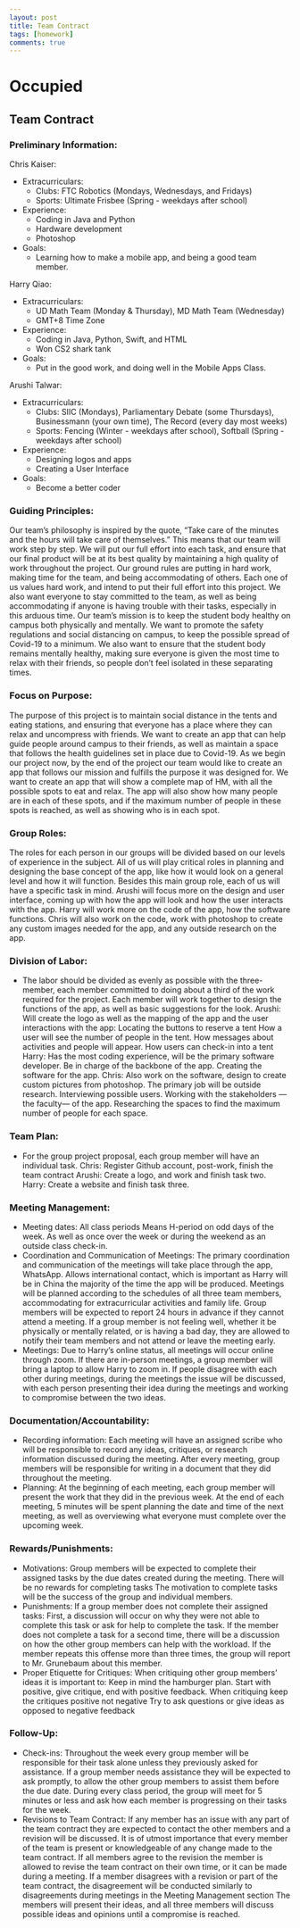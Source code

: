 ```yaml
---
layout: post
title: Team Contract
tags: [homework]
comments: true
---
```


# Occupied
## Team Contract

### Preliminary Information: 

Chris Kaiser: 
- Extracurriculars:
	- Clubs: FTC Robotics (Mondays, Wednesdays, and Fridays)
	- Sports: Ultimate Frisbee (Spring - weekdays after school)
- Experience:
	- Coding in Java and Python
	- Hardware development
	- Photoshop
- Goals: 
	- Learning how to make a mobile app, and being a good team member.

Harry Qiao:
- Extracurriculars:
	- UD Math Team (Monday & Thursday), MD Math Team (Wednesday)
	- GMT+8 Time Zone
- Experience: 
	- Coding in Java, Python, Swift, and HTML
	- Won CS2 shark tank
- Goals:
	- Put in the good work, and doing well in the Mobile Apps Class.

Arushi Talwar:
- Extracurriculars:
	- Clubs: SIIC (Mondays), Parliamentary Debate (some Thursdays), Businessmann (your own time), The Record (every day most weeks)
	- Sports: Fencing (Winter - weekdays after school), Softball (Spring - weekdays after school)
- Experience:
	- Designing logos and apps
	- Creating a User Interface
- Goals:
	- Become a better coder


### Guiding Principles: 
Our team’s philosophy is inspired by the quote, “Take care of the minutes and the hours will take care of themselves.” This means that our team will work step by step. We will put our full effort into each task, and ensure that our final product will be at its best quality by maintaining a high quality of work throughout the project. 
Our ground rules are putting in hard work, making time for the team, and being accommodating of others. Each one of us values hard work, and intend to put their full effort into this project. We also want everyone to stay committed to the team, as well as being accommodating if anyone is having trouble with their tasks, especially in this arduous time.
Our team’s mission is to keep the student body healthy on campus both physically and mentally. We want to promote the safety regulations and social distancing on campus, to keep the possible spread of Covid-19 to a minimum. We also want to ensure that the student body remains mentally healthy, making sure everyone is given the most time to relax with their friends, so people don’t feel isolated in these separating times.


### Focus on Purpose: 
The purpose of this project is to maintain social distance in the tents and eating stations, and ensuring that everyone has a place where they can relax and uncompress with friends. We want to create an app that can help guide people around campus to their friends, as well as maintain a space that follows the health guidelines set in place due to Covid-19. As we begin our project now, by the end of the project our team would like to create an app that follows our mission and fulfills the purpose it was designed for. We want to create an app that will show a complete map of HM, with all the possible spots to eat and relax. The app will also show how many people are in each of these spots, and if the maximum number of people in these spots is reached, as well as showing who is in each spot.

### Group Roles: 
The roles for each person in our groups will be divided based on our levels of experience in the subject. All of us will play critical roles in planning and designing the base concept of the app, like how it would look on a general level and how it will function. Besides this main group role, each of us will have a specific task in mind. Arushi will focus more on the design and user interface, coming up with how the app will look and how the user interacts with the app. Harry will work more on the code of the app, how the software functions. Chris will also work on the code, work with photoshop to create any custom images needed for the app, and any outside research on the app.

### Division of Labor: 
- The labor should be divided as evenly as possible with the three-member, each member committed to doing about a third of the work required for the project. 
Each member will work together to design the functions of the app, as well as basic suggestions for the look. 
	Arushi:
		Will create the logo as well as the mapping of the app and the user interactions with the app:
			Locating the buttons to reserve a tent
			How a user will see the number of people in the tent. 
			How messages about activities and people will appear. 
			How users can check-in into a tent
	Harry: 
		Has the most coding experience, will be the primary software developer. 
			Be in charge of the backbone of the app. 
			Creating the software for the app. 
	Chris:
 		Also work on the software, design to create custom pictures from photoshop.
		The primary job will be outside research. 
			Interviewing possible users.
			Working with the stakeholders —the faculty— of the app. 
			Researching the spaces to find the maximum number of people for each space.

### Team Plan: 
- For the group project proposal, each group member will have an individual task.
	Chris: Register Github account, post-work, finish the team contract
	Arushi: Create a logo, and work and finish task two.
	Harry: Create a website and finish task three.


### Meeting Management: 
- Meeting dates:
	All class periods
		Means H-period on odd days of the week.
	As well as once over the week or during the weekend as an outside class check-in.
- Coordination and Communication of Meetings:
	The primary coordination and communication of the meetings will take place through the app, WhatsApp.
		Allows international contact, which is important as Harry will be in China the majority of the time the app will be produced.
	Meetings will be planned according to the schedules of all three team members, accommodating for extracurricular activities and family life.
	Group members will be expected to report 24 hours in advance if they cannot attend a meeting.
	If a group member is not feeling well, whether it be physically or mentally related, or is having a bad day, they are allowed to notify their team members and not attend or leave the meeting early.
- Meetings:
	Due to Harry’s online status, all meetings will occur online through zoom. 
		If there are in-person meetings, a group member will bring a laptop to allow Harry to zoom in.
	If people disagree with each other during meetings, during the meetings the issue will be discussed, with each person presenting their idea during the meetings and working to compromise between the two ideas.

### Documentation/Accountability: 
- Recording information:
	Each meeting will have an assigned scribe who will be responsible to record any ideas, critiques, or research information discussed during the meeting.
	After every meeting, group members will be responsible for writing in a document that they did throughout the meeting.
- Planning:
	At the beginning of each meeting, each group member will present the work that they did in the previous week.
	At the end of each meeting, 5 minutes will be spent planning the date and time of the next meeting, as well as overviewing what everyone must complete over the upcoming week.

### Rewards/Punishments: 
- Motivations:
	Group members will be expected to complete their assigned tasks by the due dates created during the meeting.
	There will be no rewards for completing tasks
		The motivation to complete tasks will be the success of the group and individual members.
- Punishments:
	If a group member does not complete their assigned tasks:
		First, a discussion will occur on why they were not able to complete this task or ask for help to complete the task.
		If the member does not complete a task for a second time, there will be a discussion on how the other group members can help with the workload.
		If the member repeats this offense more than three times, the group will report to Mr. Grunebaum about this member.
- Proper Etiquette for Critiques:
	When critiquing other group members’ ideas it is important to:
		Keep in mind the hamburger plan.
			Start with positive, give critique, end with positive feedback.
		When critiquing keep the critiques positive not negative
			Try to ask questions or give ideas as opposed to negative feedback

### Follow-Up: 
- Check-ins:
	Throughout the week every group member will be responsible for their task alone unless they previously asked for assistance. 
	If a group member needs assistance they will be expected to ask promptly, to allow the other group members to assist them before the due date. 
	During every class period, the group will meet for 5 minutes or less and ask how each member is progressing on their tasks for the week.
- Revisions to Team Contract:
	If any member has an issue with any part of the team contract they are expected to contact the other members and a revision will be discussed.
		It is of utmost importance that every member of the team is present or knowledgeable of any change made to the team contract.
	If all members agree to the revision the member is allowed to revise the team contract on their own time, or it can be made during a meeting.
	If a member disagrees with a revision or part of the team contract, the disagreement will be conducted similarly to disagreements during meetings in the Meeting Management section
		The members will present their ideas, and all three members will discuss possible ideas and opinions until a compromise is reached.




